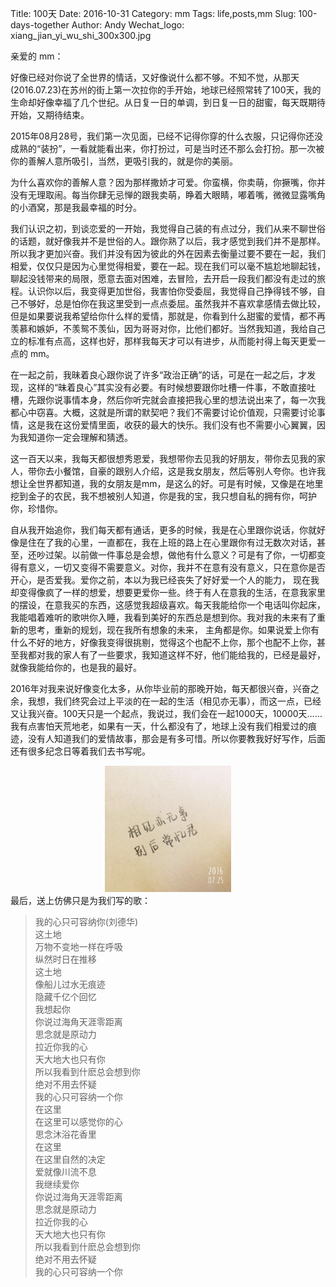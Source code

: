 Title: 100天
Date: 2016-10-31
Category: mm
Tags: life,posts,mm
Slug: 100-days-together
Author: Andy
Wechat_logo: xiang_jian_yi_wu_shi_300x300.jpg

亲爱的 mm：

好像已经对你说了全世界的情话，又好像说什么都不够。不知不觉，从那天(2016.07.23)在苏州的街上第一次拉你的手开始，地球已经照常转了100天，我的生命却好像幸福了几个世纪。从日复一日的单调，到日复一日的甜蜜，每天既期待开始，又期待结束。

2015年08月28号，我们第一次见面，已经不记得你穿的什么衣服，只记得你还没成熟的“装扮”，一看就能看出来，你打扮过，可是当时还不那么会打扮。那一次被你的善解人意所吸引，当然，更吸引我的，就是你的美丽。

为什么喜欢你的善解人意？因为那样撒娇才可爱。你蛮横，你卖萌，你撅嘴，你并没有无理取闹。每当你肆无忌惮的跟我卖萌，睁着大眼睛，嘟着嘴，微微显露嘴角的小酒窝，那是我最幸福的时分。

我们认识之初，到谈恋爱的一开始，我觉得自己装的有点过分，我们从来不聊世俗的话题，就好像我并不是世俗的人。跟你熟了以后，我才感觉到我们并不是那样。所以我才更加兴奋。我们并没有因为彼此的外在因素去衡量过要不要在一起，我们相爱，仅仅只是因为心里觉得相爱，要在一起。现在我们可以毫不尴尬地聊起钱，聊起没钱带来的局限，愿意去面对困难，去冒险，去开启一段我们都没有走过的旅程。认识你以后，我变得更加世俗，我害怕你受委屈，我觉得自己挣得钱不够，自己不够好，总是怕你在我这里受到一点点委屈。虽然我并不喜欢拿感情去做比较，但是如果要说我希望给你什么样的爱情，那就是，你看到什么甜蜜的爱情，都不再羡慕和嫉妒，不羡鸳不羡仙，因为哥哥对你，比他们都好。当然我知道，我给自己立的标准有点高，这样也好，那样我每天才可以有进步，从而能衬得上每天更爱一点的 mm。

在一起之前，我昧着良心跟你说了许多“政治正确”的话，可是在一起之后，才发现，这样的“昧着良心”其实没有必要。有时候想要跟你吐槽一件事，不敢直接吐槽，先跟你说事情本身，然后你听完就会直接把我心里的想法说出来了，每一次我都心中窃喜。大概，这就是所谓的默契吧？我们不需要讨论价值观，只需要讨论事情，这是我在这份爱情里面，收获的最大的快乐。我们没有也不需要小心翼翼，因为我知道你一定会理解和猜透。

这一百天以来，我每天都很想秀恩爱，我想带你去见我的好朋友，带你去见我的家人，带你去小餐馆，自豪的跟别人介绍，这是我女朋友，然后等别人夸你。也许我想让全世界都知道，我的女朋友是mm，是这么的好。可是有时候，又像是在地里挖到金子的农民，我不想被别人知道，你是我的宝，我只想自私的拥有你，呵护你，珍惜你。

自从我开始追你，我们每天都有通话，更多的时候，我是在心里跟你说话，你就好像是住在了我的心里，一直都在，我在上班的路上在心里跟你有过无数次对话，甚至，还吵过架。以前做一件事总是会想，做他有什么意义？可是有了你，一切都变得有意义，一切又变得不需要意义。对你，我并不在意有没有意义，只在意你是否开心，是否爱我。爱你之前，本以为我已经丧失了好好爱一个人的能力，
现在我却变得像疯了一样的想爱，想要更爱你一些。终于有人在意我的生活，在意我家里的摆设，在意我买的东西，这感觉我超级喜欢。每天我能给你一个电话叫你起床，我能唱着难听的歌哄你入睡，我看到美好的东西总是想到你。我对我的未来有了重新的思考，重新的规划，现在我所有想象的未来，
主角都是你。如果说爱上你有什么不好的地方，好像我变得很挑剔，觉得这个也配不上你，那个也配不上你，甚至我都对我的家人有了一些要求，我知道这样不好，他们能给我的，已经是最好，就像我能给你的，也是我的最好。

2016年对我来说好像变化太多，从你毕业前的那晚开始，每天都很兴奋，兴奋之余，我想，我们终究会过上平淡的在一起的生活（相见亦无事），而这一点，已经又让我兴奋。100天只是一个起点，我说过，我们会在一起1000天，10000天……我有点害怕天荒地老，如果有一天，什么都没有了，地球上没有我们相爱过的痕迹，没有人知道我们的爱情故事，那会是有多可惜。所以你要教我好好写作，后面还有很多纪念日等着我们去书写呢。
<div align="center">
<img src="/static/images/xiang_jian_yi_wu_shi.jpg"  alt="cinema" class="carousel-inner img-responsive img-rounded" style="width:40%;height:40%;"  />
</div>
最后，送上仿佛只是为我们写的歌：

>我的心只可容纳你(刘德华)  
>这土地  
>万物不变地一样在呼吸  
>纵然时日在推移  
>这土地  
>像船儿过水无痕迹  
>隐藏千亿个回忆  
>我想起你  
>你说过海角天涯零距离  
>思念就是原动力  
>拉近你我的心  
>天大地大也只有你  
>所以我看到什麽总会想到你  
>绝对不用去怀疑  
>我的心只可容纳一个你  
>在这里  
>在这里可以感觉你的心  
>思念沐浴花香里  
>在这里  
>在这里自然的决定  
>爱就像川流不息  
>我继续爱你  
>你说过海角天涯零距离  
>思念就是原动力  
>拉近你我的心  
>天大地大也只有你  
>所以我看到什麽总会想到你  
>绝对不用去怀疑  
>我的心只可容纳一个你  

